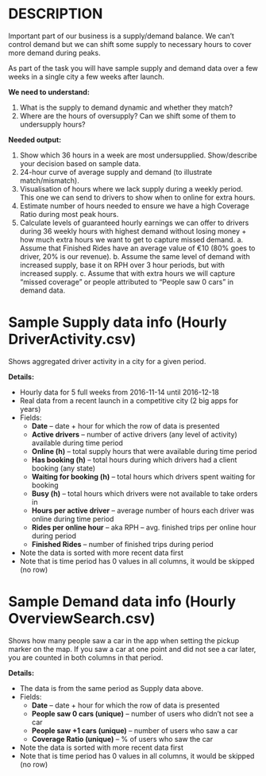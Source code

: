 # DESCRIPTION

Important part of our business is a supply/demand balance. We can’t control demand but we can shift some supply to necessary hours to cover more demand during peaks.

As part of the task you will have sample supply and demand data over a few weeks in a single city a few weeks after launch.

**We need to understand:**

1.	What is the supply to demand dynamic and whether they match?
2.	Where are the hours of oversupply? Can we shift some of them to undersupply hours?

**Needed output:**

1.	Show which 36 hours in a week are most undersupplied. Show/describe your decision based on sample data.
2.	24-hour curve of average supply and demand (to illustrate match/mismatch).
3.	Visualisation of hours where we lack supply during a weekly period. This one we can send to drivers to show when to online for extra hours.
4.	Estimate number of hours needed to ensure we have a high Coverage Ratio during most peak hours.
5.	Calculate levels of guaranteed hourly earnings we can offer to drivers during 36 weekly hours with highest demand without losing money + how much extra hours we want to get to capture missed demand.
a.	Assume that Finished Rides have an average value of €10 (80% goes to driver, 20% is our revenue).
b.	Assume the same level of demand with increased supply, base it on RPH over 3 hour periods, but with increased supply.
c.	Assume that with extra hours we will capture “missed coverage” or people attributed to “People saw 0 cars” in demand data.

# Sample Supply data info (Hourly DriverActivity.csv)

Shows aggregated driver activity in a city for a given period.

**Details:**
*	Hourly data for 5 full weeks from 2016-11-14 until 2016-12-18
* Real data from a recent launch in a competitive city (2 big apps for years)
* Fields:
  * **Date** – date + hour for which the row of data is presented
  * **Active drivers** – number of active drivers (any level of activity) available during time period
  * **Online (h)** – total supply hours that were available during time period
  * **Has booking (h)** – total hours during which drivers had a client booking (any state)
  * **Waiting for booking (h)** – total hours which drivers spent waiting for booking
  * **Busy (h)** – total hours which drivers were not available to take orders in
  * **Hours per active driver** – average number of hours each driver was online during time period
  * **Rides per online hour** – aka RPH – avg. finished trips per online hour during period
  * **Finished Rides** – number of finished trips during period
*	Note the data is sorted with more recent data first
*	Note that is time period has 0 values in all columns, it would be skipped (no row)

# Sample Demand data info (Hourly OverviewSearch.csv)

Shows how many people saw a car in the app when setting the pickup marker on the map.
If you saw a car at one point and did not see a car later, you are counted in both columns in that period.

**Details:**
*	The data is from the same period as Supply data above.
* Fields:
  * **Date** – date + hour for which the row of data is presented
  * **People saw 0 cars (unique)** – number of users who didn’t not see a car
  * **People saw +1 cars (unique)** – number of users who saw a car
  * **Coverage Ratio (unique)** – % of users who saw the car
*	Note the data is sorted with more recent data first
*	Note that is time period has 0 values in all columns, it would be skipped (no row)

